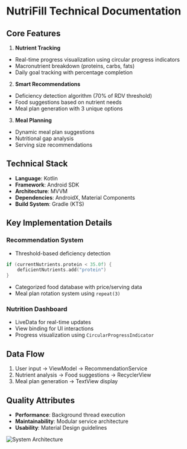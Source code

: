 # NutriFill Technical Documentation

## Core Features

1. **Nutrient Tracking**
- Real-time progress visualization using circular progress indicators
- Macronutrient breakdown (proteins, carbs, fats)
- Daily goal tracking with percentage completion

2. **Smart Recommendations**
- Deficiency detection algorithm (70% of RDV threshold)
- Food suggestions based on nutrient needs
- Meal plan generation with 3 unique options

3. **Meal Planning**
- Dynamic meal plan suggestions
- Nutritional gap analysis
- Serving size recommendations

## Technical Stack

- **Language**: Kotlin
- **Framework**: Android SDK
- **Architecture**: MVVM
- **Dependencies**: AndroidX, Material Components
- **Build System**: Gradle (KTS)

## Key Implementation Details

### Recommendation System
- Threshold-based deficiency detection
```kotlin
if (currentNutrients.protein < 35.0f) {
    deficientNutrients.add("protein")
}
```
- Categorized food database with price/serving data
- Meal plan rotation system using `repeat(3)`

### Nutrition Dashboard
- LiveData for real-time updates
- View binding for UI interactions
- Progress visualization using `CircularProgressIndicator`

## Data Flow
1. User input → ViewModel → RecommendationService
2. Nutrient analysis → Food suggestions → RecyclerView
3. Meal plan generation → TextView display

## Quality Attributes
- **Performance**: Background thread execution
- **Maintainability**: Modular service architecture
- **Usability**: Material Design guidelines

![System Architecture](docs/architecture.png)